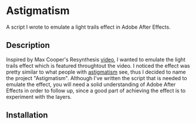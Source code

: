 # Astigmatism

A script I wrote to emulate a light trails effect in Adobe After Effects.

## Description

Inspired by Max Cooper's Resynthesis [video](https://www.youtube.com/watch?v=Kpm1l0HfkV0), I wanted to emulate the light trails effect which is featured throughtout the video. I noticed the effect was pretty similar to what people with [astigmatism](https://en.wikipedia.org/wiki/Astigmatism) see, thus I decided to name the project "Astigmatism". Although I've written the script that is needed to emulate the effect, you will need a solid understanding of Adobe After Effects in order to follow up, since a good part of achieving the effect is to experiment with the layers.

## Installation
